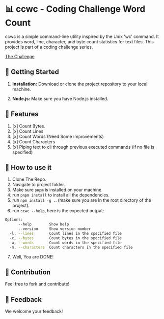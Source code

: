 # 📊 ccwc - Coding Challenge Word Count

ccwc is a simple command-line utility inspired by the Unix 'wc' command. It provides word, line, character, and byte count statistics for text files. This project is part of a coding challenge series.

[The Challenge](https://codingchallenges.substack.com/p/coding-challenge-1)

## 🚀 Getting Started

1. **Installation:** Download or clone the project repository to your local machine.

2. **Node.js:** Make sure you have Node.js installed.

## 📖 Features

1. [x] Count Bytes.
2. [x] Count Lines
3. [x] Count Words (Need Some Improvements)
4. [x] Count Characters
5. [x] Piping text to cli through previous executed commands (if no file is specified)

## 🎈 How to use it

1. Clone The Repo.
2. Navigate to project folder.
3. Make sure `pnpm` is installed on your machine.
4. run `pnpm install` to install all the dependencies.
5. run `npm install -g .`. (make sure you are in the root directory of the project).
6. run `ccwc --help`, here is the expected output:
```bash
Options:
      --help        Show help                                          [boolean]
      --version     Show version number                                [boolean]
  -l, --lines       Count lines in the specified file                   [string]
  -c, --bytes       Count bytes in the specified file                   [string]
  -w, --words       Count words in the specified file                   [string]
  -m, --characters  Count characters in the specified file              [string]
```
7. Well, You are DONE!

## 🤝 Contribution

Feel free to fork and contribute!

## 📣 Feedback

We welcome your feedback!
